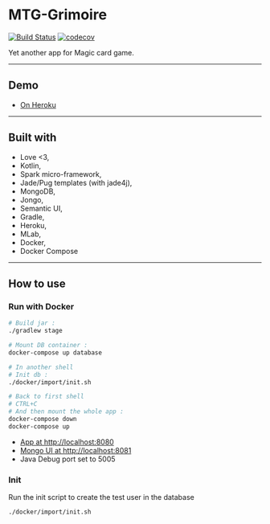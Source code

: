 # MTG-Grimoire

[![Build Status](https://travis-ci.org/mbarberot/mtg-grimoire-api.svg?branch=master)](https://travis-ci.org/mbarberot/mtg-grimoire-api)
[![codecov](https://codecov.io/gh/mbarberot/mtg-grimoire-api/branch/master/graph/badge.svg)](https://codecov.io/gh/mbarberot/mtg-grimoire-api)

Yet another app for Magic card game.

-----

## Demo

- [On Heroku](https://mtg-grimoire.herokuapp.com)

-----

## Built with 

- Love <3,
- Kotlin, 
- Spark micro-framework,
- Jade/Pug templates (with jade4j),
- MongoDB,
- Jongo,
- Semantic UI,
- Gradle,
- Heroku,
- MLab,
- Docker,
- Docker Compose

-----

## How to use

### Run with Docker

```bash
# Build jar :
./gradlew stage

# Mount DB container :
docker-compose up database

# In another shell
# Init db :
./docker/import/init.sh

# Back to first shell
# CTRL+C
# And then mount the whole app :
docker-compose down
docker-compose up
```

- [App at http://localhost:8080](http://localhost:8080)
- [Mongo UI at http://localhost:8081](http://localhost:8081)
- Java Debug port set to 5005 

### Init

Run the init script to create the test user in the database
```bash
./docker/import/init.sh
```

